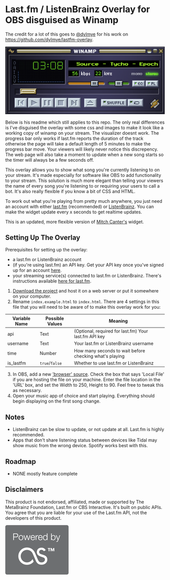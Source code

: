 # Last.fm / ListenBrainz Overlay for OBS disguised as Winamp

The credit for a lot of this goes to [@dylmye](https://github.com/dylmye) for his work on https://github.com/dylmye/lastfm-overlay.

![This is how the overlay looks in OBS.](screenshot.png)

Below is his readme which still applies to this repo. The only real differences is I've disguised the overlay with some css and images to make it look like a working copy of winamp on your stream. The visualizer doesnt work. The progress bar only works if last.fm reports the duration of the track otherwise the page will take a default length of 5 minutes to make the progress bar move. Your viewers will likely never notice this discrepency. The web page will also take a moment to update when a new song starts so the timer will always be a few seconds off.

This overlay allows you to show what song you're currently listening to on your stream. It's made especially for software like OBS to add functionality to your stream. This solution is much more elegant than telling your viewers the name of every song you're listening to or requiring your users to call a bot. It's also really flexible if you know a bit of CSS and HTML.

To work out what you're playing from pretty much anywhere, you just need an account with either [last.fm](https://last.fm) (recommended) or [ListenBrainz](https://listenbrainz.org). You can make the widget update every x seconds to get realtime updates.

This is an updated, more flexible version of [Mitch Canter's](https://github.com/thatmitchcanter/twitch-overlay-for-spotify) widget.

## Setting Up The Overlay

Prerequisites for setting up the overlay:

- a last.fm or ListenBrainz account
- (if you're using last.fm) an API key. Get your API key once you've signed up for an account [here](https://www.last.fm/api/account/create).
- your streaming service(s) connected to last.fm or ListenBrainz. There's instructions available [here for last.fm](https://www.last.fm/about/trackmymusic).

1. [Download the project](https://github.com/dylmye/lastfm-overlay/archive/master.zip) and host it on a web server or put it somewhere on your computer.
2. Rename `index.example.html` to `index.html`. There are 4 settings in this file that you will need to be aware of to make this overlay work for you:

| Variable Name | Possible Values | Meaning                                                 |
| ------------- | --------------- | ------------------------------------------------------- |
| api           | Text            | (Optional, required for last.fm) Your last.fm API key   |
| username      | Text            | Your last.fm or ListenBrainz username                   |
| time          | Number          | How many seconds to wait before checking what's playing |
| is_lastfm     | `true`/`false`  | Whether to use last.fm or ListenBrainz                  |

3. In OBS, add a new ['browser' source](https://obsproject.com/wiki/Sources-Guide#browsersource). Check the box that says 'Local File' if you are hosting the file on your machine. Enter the file location in the 'URL' box, and set the Width to 250, Height to 90. Feel free to tweak this as necessary.
4. Open your music app of choice and start playing. Everything should begin displaying on the first song change.

## Notes

- ListenBrainz can be slow to update, or not update at all. Last.fm is highly recommended.
- Apps that don't share listening status between devices like Tidal may show music from the wrong device. Spotify works best with this.

## Roadmap

- NONE mostly feature complete

## Disclaimers

This product is not endorsed, affiliated, made or supported by The MetaBrainz Foundation, Last.fm or CBS Interactive. It's built on public APIs. You agree that you are liable for your use of the Last.fm API, not the developers of this product.

![Powered by audioscrobbler](powered-by-audioscrobbler.png)
